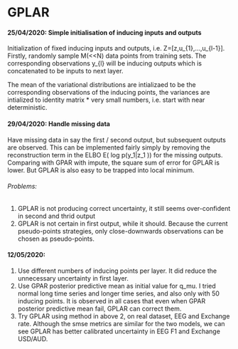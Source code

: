 # GPLAR
#### 25/04/2020: Simple initialisation of inducing inputs and outputs

Initialization of fixed inducing inputs and outputs, i.e. Z=[z,u_{1},...,u_{l-1}]. Firstly, randomly sample M(<<N) data points from training sets. The corresponding observations y_{l} will be inducing outputs which is concatenated to be inputs to next layer.

The mean of the variational distributions are intializaed to be the corresponding observations of the inducing points, the variances are intialized to identity matrix * very small numbers, i.e. start with near deterministic.

#### 29/04/2020: Handle missing data
Have missing data in say the first / second output, but subsequent outputs are observed.
This can be implemented fairly simply by removing the reconstruction term in the ELBO E( log p(y_1|z_1 )) for the missing outputs.
Comparing with GPAR with impute, the square sum of error for GPLAR is lower. But GPLAR is also easy to be trapped into local minimum. 

###### Problems: 
1. GPLAR is not producing correct uncertainty, it still seems over-confident in second and thrid output
2. GPLAR is not certain in first output, while it should. Because the current pseudo-points strategies, only close-downwards observations can be chosen as pseudo-points. 

#### 12/05/2020: 
1. Use different numbers of inducing points per layer. It did reduce the unnecessary uncertainty in first layer.
2. Use GPAR posterior predictive mean as initial value for q_mu. I tried normal long time series and longer time series, and also only with 50 inducing points. It is observed in all cases that even when GPAR posterior predictive mean fail, GPLAR can correct them.
3. Try GPLAR using method in above 2, on real dataset, EEG and Exchange rate. Although the smse metrics are similar for the two models, we can see GPLAR has better calibrated uncertainty in EEG F1 and Exchange USD/AUD.
